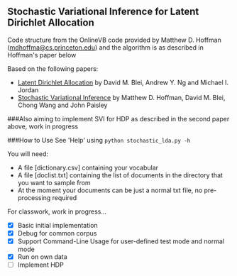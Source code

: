 
## Stochastic Variational Inference for Latent Dirichlet Allocation

Code structure from the OnlineVB code provided by Matthew D. Hoffman (mdhoffma@cs.princeton.edu) and the algorithm is as described in Hoffman's paper below

Based on the following papers:
- [Latent Dirichlet Allocation](https://www.cs.princeton.edu/~blei/papers/BleiNgJordan2003.pdf) by David M. Blei, Andrew Y. Ng and Michael I. Jordan
- [Stochastic Variational Inference](http://www.columbia.edu/~jwp2128/Papers/HoffmanBleiWangPaisley2013.pdf) by Matthew D. Hoffman, David M. Blei, Chong Wang and John Paisley

###Also aiming to implement SVI for HDP as described in the second paper above, work in progress


###How to Use
See 'Help' using
```python stochastic_lda.py -h```

You will need:
- A file [dictionary.csv] containing your vocabular
- A file [doclist.txt] containing the list of documents in the directory that you want to sample from
- At the moment your documents can be just a normal txt file, no pre-processing required

For classwork, work in progress...

- [x] Basic initial implementation
- [x] Debug for common corpus
- [x] Support Command-Line Usage for user-defined test mode and normal mode
- [x] Run on own data
- [ ] Implement HDP
